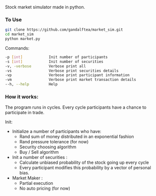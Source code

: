 
Stock market simulator made in python.


### To Use
```bash
git clone https://github.com/gandalftea/market_sim.git
cd market_sim
python market.py
```
   
   
Commands:
```bash
-p [int]            Init number of participants
-s [int]            Init number of securities
-v, -verbose        Verbose print all
-vs                 Verbose print securities details
-vp                 Verbose print participant information
-vm                 Verbose print market transaction details
--h, --help         Help
```


### How it works:

The program runs in cycles. Every cycle participants have a chance to participate in trade.

Init:

* Initialize a number of participants who have:
    * Rand sum of money distributed in an exponential fashion 
    * Rand pressure tolerance (for now)
    * Security choosing algorithm 
    * Buy / Sell algorithm
* Init a number of securities :
    * Calculate unbiased probability of the stock going up every cycle
    * Every participant modifies this probability by a vector of personal bias.
* Market Maker :
    * Partial execution
    * No auto pricing (for now)
